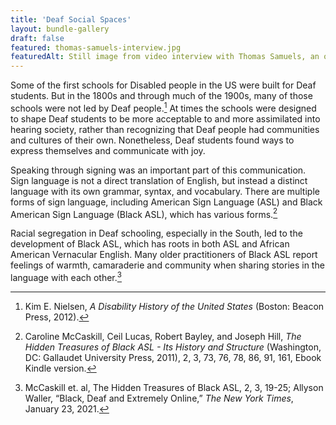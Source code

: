 ```yaml
---
title: 'Deaf Social Spaces'
layout: bundle-gallery
draft: false
featured: thomas-samuels-interview.jpg
featuredAlt: Still image from video interview with Thomas Samuels, an older Black man, who signs.
---
```


Some of the first schools for Disabled people in the US were built for Deaf students. But in the 1800s and through much of the 1900s, many of those schools were not led by Deaf people.[^1] At times the schools were designed to shape Deaf students to be more acceptable to and more assimilated into hearing society, rather than recognizing that Deaf people had communities and cultures of their own. Nonetheless, Deaf students found ways to express themselves and communicate with joy.

Speaking through signing was an important part of this communication. Sign language is not a direct translation of English, but instead a distinct language with its own grammar, syntax, and vocabulary. There are multiple forms of sign language, including American Sign Language (ASL) and Black American Sign Language (Black ASL), which has various forms.[^2]

Racial segregation in Deaf schooling, especially in the South, led to the development of Black ASL, which has roots in both ASL and African American Vernacular English. Many older practitioners of Black ASL report feelings of warmth, camaraderie and community when sharing stories in the language with each other.[^3]

[^1]: Kim E. Nielsen, *A Disability History of the United States* (Boston: Beacon Press, 2012).

[^2]: Caroline McCaskill, Ceil Lucas, Robert Bayley, and Joseph Hill, *The Hidden Treasures of Black ASL - Its History and Structure* (Washington, DC: Gallaudet University Press, 2011), 2, 3, 73, 76, 78, 86, 91, 161, Ebook Kindle version.

[^3]: McCaskill et. al, The Hidden Treasures of Black ASL, 2, 3, 19-25; Allyson Waller, “Black, Deaf and Extremely Online,” *The New York Times*, January 23, 2021.
